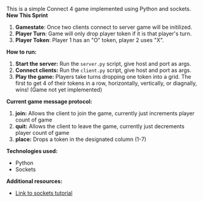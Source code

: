 This is a simple Connect 4 game implemented using Python and sockets.
**New This Sprint**
1. **Gamestate**: Once two clients connect to server game will be initilized.
2. **Player Turn**: Game will only drop player token if it is that player's turn.
3. **Player Token**: Player 1 has an "O" token, player 2 uses "X".
   
**How to run:**
1. **Start the server:** Run the `server.py` script, give host and port as args.
2. **Connect clients:** Run the `client.py` script, give host and port as args.
3. **Play the game:** Players take turns dropping one token into a grid. The first to get 4 of their tokens in a row, horizontally, vertically, or diagnally, wins! (Game not yet implemented)

**Current game message protocol:**
1. **join:** Allows the client to join the game, currently just increments player count of game
2. **quit:** Allows the client to leave the game, currently just decrements player count of game
3. **place:** Drops a token in the designated column (1-7)

**Technologies used:**
* Python
* Sockets

**Additional resources:**
* [Link to sockets tutorial](https://docs.python.org/3/howto/sockets.html)
